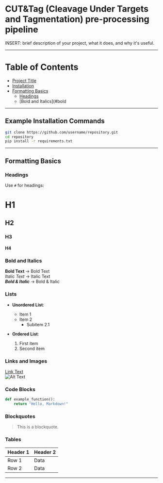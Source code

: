 # CUT&Tag (Cleavage Under Targets and Tagmentation) pre-processing pipeline

INSERT: brief description of your project, what it does, and why it's useful.
 
---

# Table of Contents
- [Project Title](#project-title)
- [Installation](#example-installation-commands)
- [Formatting Basics](#formatting-basics)
  - [Headings](#headings)
  - [Bold and Italics](#bold

---

 ## Example Installation Commands
 
```bash
git clone https://github.com/username/repository.git
cd repository
pip install -r requirements.txt
```

---

## Formatting Basics

### Headings

Use `#` for headings:

# H1  
## H2  
### H3  
#### H4  

### Bold and Italics

**Bold Text** → Bold Text  
*Italic Text* → Italic Text  
***Bold & Italic*** → Bold & Italic  

### Lists

- **Unordered List**:
  - Item 1  
  - Item 2  
    - Subitem 2.1  

- **Ordered List**:
  1. First item  
  2. Second item  

### Links and Images

[Link Text](https://example.com)  
![Alt Text](https://example.com/image.png)  

### Code Blocks

```python
def example_function():
    return "Hello, Markdown!"
```

### Blockquotes

> This is a blockquote.

### Tables

| Header 1 | Header 2 |
|----------|----------|
| Row 1    | Data     |
| Row 2    | Data     |

---

